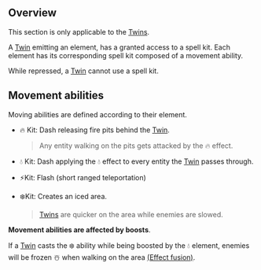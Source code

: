 ## Overview

This section is only applicable to the [Twins](<../Twin.md>).

A [Twin](<../Twin.md>) emitting an element, has a granted access to a spell kit. 
Each element has its corresponding spell kit composed of a movement ability.

While repressed, a [Twin](<../Twin.md>) cannot use a spell kit.

## Movement abilities

Moving abilities are defined according to their element.

* 🔥 Kit: Dash releasing fire pits behind the [Twin](<../Twin.md>).
  > Any entity walking on the pits gets attacked by the 🔥 effect.

* 💧 Kit: Dash applying the 💧 effect to every entity the [Twin](<../Twin.md>) passes through.
* ⚡️Kit: Flash (short ranged teleportation)
* ❄️Kit: Creates an iced area.
  > [Twins](<../Twin.md>) are quicker on the area while enemies are slowed.

**Movement abilities are affected by boosts**.

If a [Twin](<../Twin.md>) casts the ❄️ ability while being boosted by the 💧 element,
enemies will be frozen ☃️ when walking on the area [(Effect fusion)](<../main-mechanic/Elements-effects.md>).